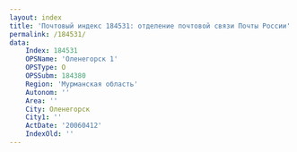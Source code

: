 ```yaml
---
layout: index
title: 'Почтовый индекс 184531: отделение почтовой связи Почты России'
permalink: /184531/
data:
    Index: 184531
    OPSName: 'Оленегорск 1'
    OPSType: О
    OPSSubm: 184380
    Region: 'Мурманская область'
    Autonom: ''
    Area: ''
    City: Оленегорск
    City1: ''
    ActDate: '20060412'
    IndexOld: ''
---
```

